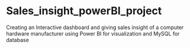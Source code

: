 # Sales_insight_powerBI_project
Creating an Interactive dashboard and giving sales insight of a computer hardware manufacturer using Power BI for visualization and MySQL for database
